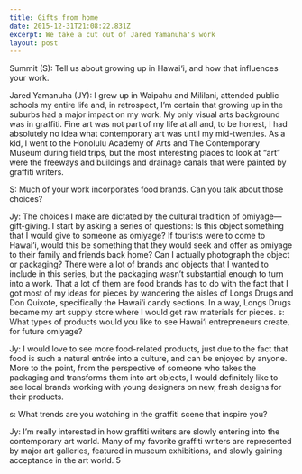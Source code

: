 ```yaml
---
title: Gifts from home
date: 2015-12-31T21:08:22.831Z
excerpt: We take a cut out of Jared Yamanuha's work
layout: post
---
```


Summit (S): Tell us about growing up in Hawai‘i, and how that influences your work.

Jared Yamanuha (JY): I grew up in Waipahu and Mililani, attended public schools my entire life and, in retrospect, I’m certain that growing up in the suburbs had a major impact on my work. My only visual arts background was in graffiti. Fine art was not part of my life at all and, to be honest, I had absolutely no idea what contemporary art was until my mid-twenties. 
As a kid, I went to the Honolulu Academy of Arts and The Contemporary Museum during field trips, but the most interesting places to look at “art” were the freeways and buildings and drainage canals that were painted by graffiti writers.

S: Much of your work incorporates food brands. Can you talk about 
those choices?

Jy: The choices I make are dictated by the cultural tradition of omiyage—gift-giving. I start by asking a series of questions: Is this object something that I would give to someone as omiyage? If tourists were to come to Hawai‘i, would this be something that they would seek and offer as omiyage to their family and friends back home? Can I actually photograph the object or packaging? There were a lot of brands and objects that I wanted to include in this series, but the packaging wasn’t substantial enough to turn into a work. 
That a lot of them are food brands has to do with the fact that I got most of my ideas for pieces by wandering the aisles of Longs Drugs and Don Quixote, specifically the Hawai‘i candy sections. In a way, Longs Drugs became my art supply store where I would get raw materials for pieces.
s: What types of products would you like to see Hawai‘i entrepreneurs create, for future omiyage?
 
Jy: I would love to see more food-related products, just due to the fact that food is such a natural entrée into a culture, and can be enjoyed by anyone.  More to the point, from the perspective of someone who takes the packaging and transforms them into art objects, I would definitely like to see local brands working with young designers on new, fresh designs for their products.

s: What trends are you watching in the graffiti scene that inspire you?
 
Jy: I’m really interested in how graffiti writers are slowly entering into the contemporary art world. Many of my favorite graffiti writers are represented by major art galleries, featured in museum exhibitions, and slowly gaining acceptance in the art world. 5